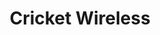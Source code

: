 ---
title: "Cricket Wireless"
url: /chicago/cricket-wireless-south-ashland-avenue-2/
shop: Handy
---